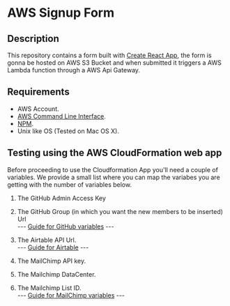# AWS Signup Form

## Description
This repository contains a form built with [Create React App](https://github.com/facebook/create-react-app), the form is gonna be hosted on AWS S3 Bucket and when submitted it triggers a AWS Lambda function through a AWS Api Gateway.

## Requirements
* AWS Account.
* [AWS Command Line Interface](https://aws.amazon.com/cli/).
* [NPM](https://www.npmjs.com/).
* Unix like OS (Tested on Mac OS X).

## Testing using the AWS CloudFormation web app
Before proceeding to use the Cloudformation App you'll need a couple of variables.
We provide a small list where you can map the variabes you are getting with the number of variables below.

1. The GitHub Admin Access Key
2. The GitHub Group (in which you want the new members to be inserted) Url <br>
--- [Guide for GitHub variables](docs/github.md) ---<br>

3. The Airtable API Url. <br>
--- [Guide for Airtable](docs/airtable.md) ---<br>

4. The MailChimp API key.
5. The Mailchimp DataCenter.
6. The Mailchimp List ID. <br>
--- [Guide for MailChimp variables](docs/mailchimp.md) ---<br>

